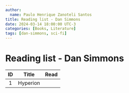 ```yaml
---
author:
  name: Paulo Henrique Zanoteli Santos
title: Reading list - Dan Simmons
date: 2024-03-14 18:00:00 UTC-3
categories: [Books, Literature]
tags: [dan-simmons, sci-fi]
---
```


# Reading list - Dan Simmons

| ID  | Title    | Read |
|:---:| -------- |:----:|
| 1   | Hyperion |      |
